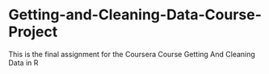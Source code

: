 # Getting-and-Cleaning-Data-Course-Project
This is the final assignment for the Coursera Course Getting And Cleaning Data in R
